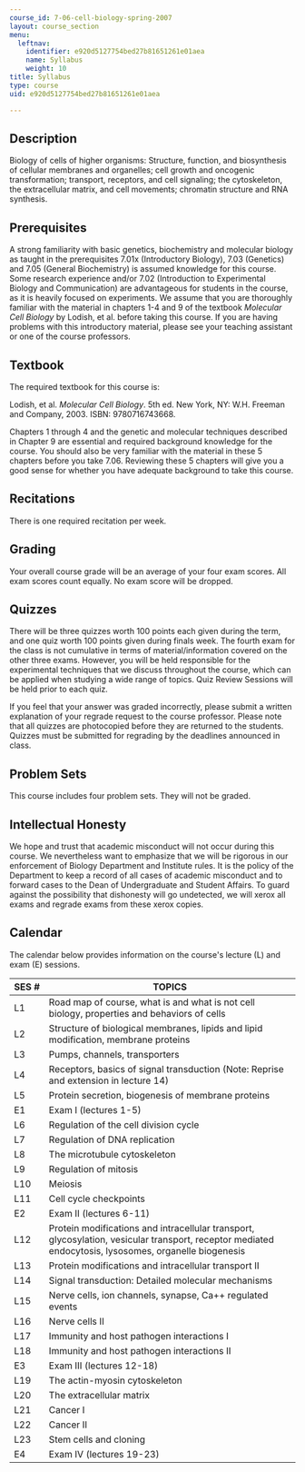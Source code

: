 ```yaml
---
course_id: 7-06-cell-biology-spring-2007
layout: course_section
menu:
  leftnav:
    identifier: e920d5127754bed27b81651261e01aea
    name: Syllabus
    weight: 10
title: Syllabus
type: course
uid: e920d5127754bed27b81651261e01aea

---
```


Description
-----------

Biology of cells of higher organisms: Structure, function, and biosynthesis of cellular membranes and organelles; cell growth and oncogenic transformation; transport, receptors, and cell signaling; the cytoskeleton, the extracellular matrix, and cell movements; chromatin structure and RNA synthesis.

Prerequisites
-------------

A strong familiarity with basic genetics, biochemistry and molecular biology as taught in the prerequisites 7.01x (Introductory Biology), 7.03 (Genetics) and 7.05 (General Biochemistry) is assumed knowledge for this course. Some research experience and/or 7.02 (Introduction to Experimental Biology and Communication) are advantageous for students in the course, as it is heavily focused on experiments. We assume that you are thoroughly familiar with the material in chapters 1-4 and 9 of the textbook _Molecular Cell Biology_ by Lodish, et al. before taking this course. If you are having problems with this introductory material, please see your teaching assistant or one of the course professors.

Textbook
--------

The required textbook for this course is:

Lodish, et al. _Molecular Cell Biology_. 5th ed. New York, NY: W.H. Freeman and Company, 2003. ISBN: 9780716743668.

Chapters 1 through 4 and the genetic and molecular techniques described in Chapter 9 are essential and required background knowledge for the course. You should also be very familiar with the material in these 5 chapters before you take 7.06. Reviewing these 5 chapters will give you a good sense for whether you have adequate background to take this course.

Recitations
-----------

There is one required recitation per week.

Grading
-------

Your overall course grade will be an average of your four exam scores. All exam scores count equally. No exam score will be dropped.

Quizzes
-------

There will be three quizzes worth 100 points each given during the term, and one quiz worth 100 points given during finals week. The fourth exam for the class is not cumulative in terms of material/information covered on the other three exams. However, you will be held responsible for the experimental techniques that we discuss throughout the course, which can be applied when studying a wide range of topics. Quiz Review Sessions will be held prior to each quiz.

If you feel that your answer was graded incorrectly, please submit a written explanation of your regrade request to the course professor. Please note that all quizzes are photocopied before they are returned to the students. Quizzes must be submitted for regrading by the deadlines announced in class.

Problem Sets
------------

This course includes four problem sets. They will not be graded.

Intellectual Honesty
--------------------

We hope and trust that academic misconduct will not occur during this course. We nevertheless want to emphasize that we will be rigorous in our enforcement of Biology Department and Institute rules. It is the policy of the Department to keep a record of all cases of academic misconduct and to forward cases to the Dean of Undergraduate and Student Affairs. To guard against the possibility that dishonesty will go undetected, we will xerox all exams and regrade exams from these xerox copies.

Calendar
--------

The calendar below provides information on the course's lecture (L) and exam (E) sessions.

| SES # | TOPICS |
| --- | --- |
| L1 | Road map of course, what is and what is not cell biology, properties and behaviors of cells |
| L2 | Structure of biological membranes, lipids and lipid modification, membrane proteins |
| L3 | Pumps, channels, transporters |
| L4 | Receptors, basics of signal transduction (Note: Reprise and extension in lecture 14) |
| L5 | Protein secretion, biogenesis of membrane proteins |
| E1 | Exam I (lectures 1-5) |
| L6 | Regulation of the cell division cycle |
| L7 | Regulation of DNA replication |
| L8 | The microtubule cytoskeleton |
| L9 | Regulation of mitosis |
| L10 | Meiosis |
| L11 | Cell cycle checkpoints |
| E2 | Exam II (lectures 6-11) |
| L12 | Protein modifications and intracellular transport, glycosylation, vesicular transport, receptor mediated endocytosis, lysosomes, organelle biogenesis |
| L13 | Protein modifications and intracellular transport II |
| L14 | Signal transduction: Detailed molecular mechanisms |
| L15 | Nerve cells, ion channels, synapse, Ca++ regulated events |
| L16 | Nerve cells II |
| L17 | Immunity and host pathogen interactions I |
| L18 | Immunity and host pathogen interactions II |
| E3 | Exam III (lectures 12-18) |
| L19 | The actin-myosin cytoskeleton |
| L20 | The extracellular matrix |
| L21 | Cancer I |
| L22 | Cancer II |
| L23 | Stem cells and cloning |
| E4 | Exam IV (lectures 19-23)